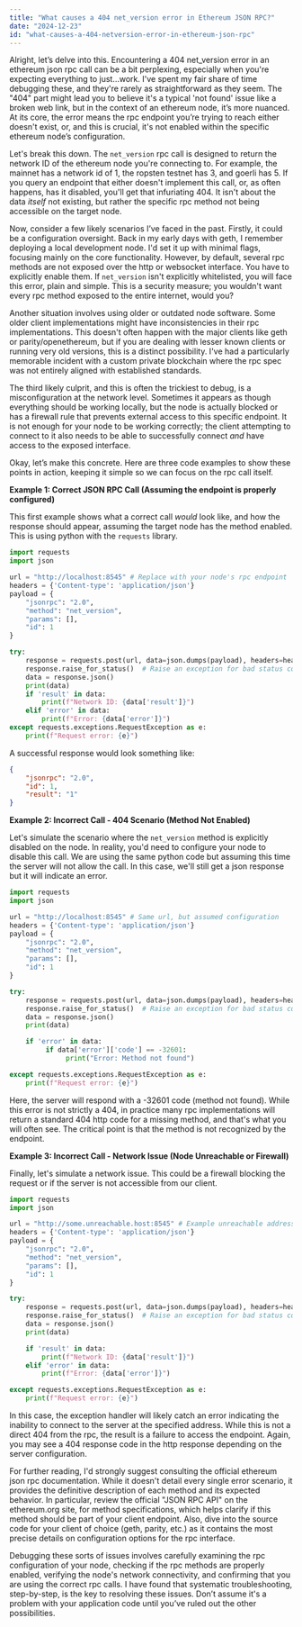 ```yaml
---
title: "What causes a 404 net_version error in Ethereum JSON RPC?"
date: "2024-12-23"
id: "what-causes-a-404-netversion-error-in-ethereum-json-rpc"
---
```


Alright, let’s delve into this. Encountering a 404 net_version error in an ethereum json rpc call can be a bit perplexing, especially when you're expecting everything to just…work. I've spent my fair share of time debugging these, and they're rarely as straightforward as they seem. The "404" part might lead you to believe it's a typical 'not found' issue like a broken web link, but in the context of an ethereum node, it’s more nuanced. At its core, the error means the rpc endpoint you’re trying to reach either doesn't exist, or, and this is crucial, it's not enabled within the specific ethereum node’s configuration.

Let's break this down. The `net_version` rpc call is designed to return the network ID of the ethereum node you're connecting to. For example, the mainnet has a network id of 1, the ropsten testnet has 3, and goerli has 5. If you query an endpoint that either doesn't implement this call, or, as often happens, has it disabled, you'll get that infuriating 404. It isn't about the data *itself* not existing, but rather the specific rpc method not being accessible on the target node.

Now, consider a few likely scenarios I’ve faced in the past. Firstly, it could be a configuration oversight. Back in my early days with geth, I remember deploying a local development node. I'd set it up with minimal flags, focusing mainly on the core functionality. However, by default, several rpc methods are not exposed over the http or websocket interface. You have to explicitly enable them. If `net_version` isn't explicitly whitelisted, you will face this error, plain and simple. This is a security measure; you wouldn't want every rpc method exposed to the entire internet, would you?

Another situation involves using older or outdated node software. Some older client implementations might have inconsistencies in their rpc implementations. This doesn't often happen with the major clients like geth or parity/openethereum, but if you are dealing with lesser known clients or running very old versions, this is a distinct possibility. I've had a particularly memorable incident with a custom private blockchain where the rpc spec was not entirely aligned with established standards.

The third likely culprit, and this is often the trickiest to debug, is a misconfiguration at the network level. Sometimes it appears as though everything should be working locally, but the node is actually blocked or has a firewall rule that prevents external access to this specific endpoint. It is not enough for your node to be working correctly; the client attempting to connect to it also needs to be able to successfully connect *and* have access to the exposed interface.

Okay, let’s make this concrete. Here are three code examples to show these points in action, keeping it simple so we can focus on the rpc call itself.

**Example 1: Correct JSON RPC Call (Assuming the endpoint is properly configured)**

This first example shows what a correct call *would* look like, and how the response should appear, assuming the target node has the method enabled. This is using python with the `requests` library.

```python
import requests
import json

url = "http://localhost:8545" # Replace with your node's rpc endpoint
headers = {'Content-type': 'application/json'}
payload = {
    "jsonrpc": "2.0",
    "method": "net_version",
    "params": [],
    "id": 1
}

try:
    response = requests.post(url, data=json.dumps(payload), headers=headers)
    response.raise_for_status()  # Raise an exception for bad status codes
    data = response.json()
    print(data)
    if 'result' in data:
        print(f"Network ID: {data['result']}")
    elif 'error' in data:
        print(f"Error: {data['error']}")
except requests.exceptions.RequestException as e:
    print(f"Request error: {e}")
```

A successful response would look something like:

```json
{
    "jsonrpc": "2.0",
    "id": 1,
    "result": "1"
}
```

**Example 2: Incorrect Call - 404 Scenario (Method Not Enabled)**

Let's simulate the scenario where the `net_version` method is explicitly disabled on the node. In reality, you'd need to configure your node to disable this call. We are using the same python code but assuming this time the server will not allow the call. In this case, we'll still get a json response but it will indicate an error.

```python
import requests
import json

url = "http://localhost:8545" # Same url, but assumed configuration
headers = {'Content-type': 'application/json'}
payload = {
    "jsonrpc": "2.0",
    "method": "net_version",
    "params": [],
    "id": 1
}

try:
    response = requests.post(url, data=json.dumps(payload), headers=headers)
    response.raise_for_status()  # Raise an exception for bad status codes
    data = response.json()
    print(data)

    if 'error' in data:
         if data['error']['code'] == -32601:
              print("Error: Method not found")

except requests.exceptions.RequestException as e:
    print(f"Request error: {e}")

```

Here, the server will respond with a -32601 code (method not found). While this error is not strictly a 404, in practice many rpc implementations will return a standard 404 http code for a missing method, and that's what you will often see. The critical point is that the method is not recognized by the endpoint.

**Example 3: Incorrect Call - Network Issue (Node Unreachable or Firewall)**

Finally, let's simulate a network issue. This could be a firewall blocking the request or if the server is not accessible from our client.

```python
import requests
import json

url = "http://some.unreachable.host:8545" # Example unreachable address
headers = {'Content-type': 'application/json'}
payload = {
    "jsonrpc": "2.0",
    "method": "net_version",
    "params": [],
    "id": 1
}

try:
    response = requests.post(url, data=json.dumps(payload), headers=headers, timeout=5)
    response.raise_for_status()  # Raise an exception for bad status codes
    data = response.json()
    print(data)

    if 'result' in data:
        print(f"Network ID: {data['result']}")
    elif 'error' in data:
        print(f"Error: {data['error']}")

except requests.exceptions.RequestException as e:
    print(f"Request error: {e}")
```

In this case, the exception handler will likely catch an error indicating the inability to connect to the server at the specified address. While this is not a direct 404 from the rpc, the result is a failure to access the endpoint. Again, you may see a 404 response code in the http response depending on the server configuration.

For further reading, I'd strongly suggest consulting the official ethereum json rpc documentation. While it doesn't detail every single error scenario, it provides the definitive description of each method and its expected behavior. In particular, review the official "JSON RPC API" on the ethereum.org site, for method specifications, which helps clarify if this method should be part of your client endpoint. Also, dive into the source code for your client of choice (geth, parity, etc.) as it contains the most precise details on configuration options for the rpc interface.

Debugging these sorts of issues involves carefully examining the rpc configuration of your node, checking if the rpc methods are properly enabled, verifying the node's network connectivity, and confirming that you are using the correct rpc calls. I have found that systematic troubleshooting, step-by-step, is the key to resolving these issues. Don’t assume it's a problem with your application code until you’ve ruled out the other possibilities.
